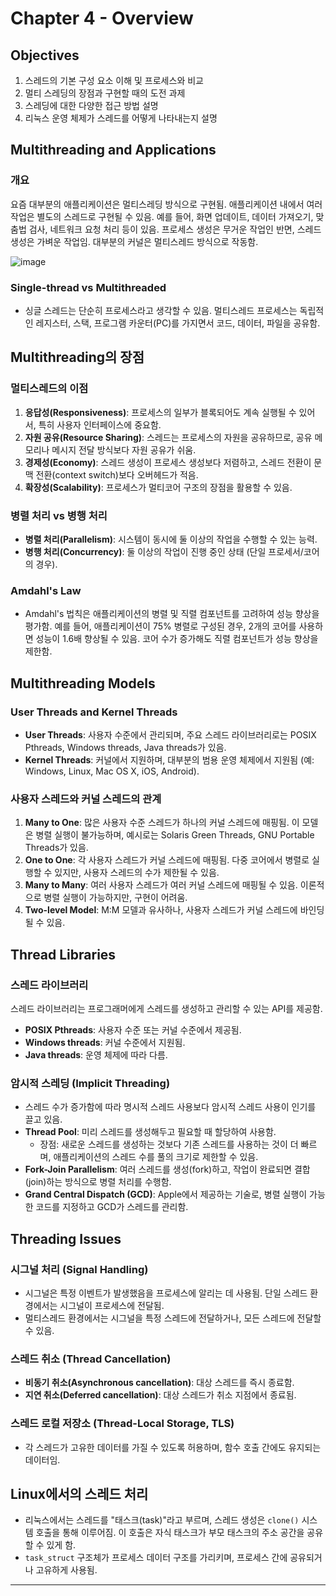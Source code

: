 # Chapter 4 - Overview

## Objectives
1. 스레드의 기본 구성 요소 이해 및 프로세스와 비교
2. 멀티 스레딩의 장점과 구현할 때의 도전 과제
3. 스레딩에 대한 다양한 접근 방법 설명
4. 리눅스 운영 체제가 스레드를 어떻게 나타내는지 설명

## Multithreading and Applications

### 개요
요즘 대부분의 애플리케이션은 멀티스레딩 방식으로 구현됨. 애플리케이션 내에서 여러 작업은 별도의 스레드로 구현될 수 있음. 예를 들어, 화면 업데이트, 데이터 가져오기, 맞춤법 검사, 네트워크 요청 처리 등이 있음. 프로세스 생성은 무거운 작업인 반면, 스레드 생성은 가벼운 작업임. 대부분의 커널은 멀티스레드 방식으로 작동함.

![image](https://github.com/purekm/Today-I-Learned/assets/90774046/7eb50ef9-5c24-4dc8-bdf6-b84a9498e564)

### Single-thread vs Multithreaded
- 싱글 스레드는 단순히 프로세스라고 생각할 수 있음. 멀티스레드 프로세스는 독립적인 레지스터, 스택, 프로그램 카운터(PC)를 가지면서 코드, 데이터, 파일을 공유함.

## Multithreading의 장점

### 멀티스레드의 이점
1. **응답성(Responsiveness)**: 프로세스의 일부가 블록되어도 계속 실행될 수 있어서, 특히 사용자 인터페이스에 중요함.
2. **자원 공유(Resource Sharing)**: 스레드는 프로세스의 자원을 공유하므로, 공유 메모리나 메시지 전달 방식보다 자원 공유가 쉬움.
3. **경제성(Economy)**: 스레드 생성이 프로세스 생성보다 저렴하고, 스레드 전환이 문맥 전환(context switch)보다 오버헤드가 적음.
4. **확장성(Scalability)**: 프로세스가 멀티코어 구조의 장점을 활용할 수 있음.

### 병렬 처리 vs 병행 처리
- **병렬 처리(Parallelism)**: 시스템이 동시에 둘 이상의 작업을 수행할 수 있는 능력.
- **병행 처리(Concurrency)**: 둘 이상의 작업이 진행 중인 상태 (단일 프로세서/코어의 경우).

### Amdahl's Law
- Amdahl's 법칙은 애플리케이션의 병렬 및 직렬 컴포넌트를 고려하여 성능 향상을 평가함. 예를 들어, 애플리케이션이 75% 병렬로 구성된 경우, 2개의 코어를 사용하면 성능이 1.6배 향상될 수 있음. 코어 수가 증가해도 직렬 컴포넌트가 성능 향상을 제한함.

## Multithreading Models

### User Threads and Kernel Threads
- **User Threads**: 사용자 수준에서 관리되며, 주요 스레드 라이브러리로는 POSIX Pthreads, Windows threads, Java threads가 있음.
- **Kernel Threads**: 커널에서 지원하며, 대부분의 범용 운영 체제에서 지원됨 (예: Windows, Linux, Mac OS X, iOS, Android).

### 사용자 스레드와 커널 스레드의 관계
1. **Many to One**: 많은 사용자 수준 스레드가 하나의 커널 스레드에 매핑됨. 이 모델은 병렬 실행이 불가능하며, 예시로는 Solaris Green Threads, GNU Portable Threads가 있음.
2. **One to One**: 각 사용자 스레드가 커널 스레드에 매핑됨. 다중 코어에서 병렬로 실행할 수 있지만, 사용자 스레드의 수가 제한될 수 있음.
3. **Many to Many**: 여러 사용자 스레드가 여러 커널 스레드에 매핑될 수 있음. 이론적으로 병렬 실행이 가능하지만, 구현이 어려움.
4. **Two-level Model**: M:M 모델과 유사하나, 사용자 스레드가 커널 스레드에 바인딩될 수 있음.

## Thread Libraries

### 스레드 라이브러리
스레드 라이브러리는 프로그래머에게 스레드를 생성하고 관리할 수 있는 API를 제공함. 
- **POSIX Pthreads**: 사용자 수준 또는 커널 수준에서 제공됨.
- **Windows threads**: 커널 수준에서 지원됨.
- **Java threads**: 운영 체제에 따라 다름.

### 암시적 스레딩 (Implicit Threading)
- 스레드 수가 증가함에 따라 명시적 스레드 사용보다 암시적 스레드 사용이 인기를 끌고 있음.
- **Thread Pool**: 미리 스레드를 생성해두고 필요할 때 할당하여 사용함. 
  - 장점: 새로운 스레드를 생성하는 것보다 기존 스레드를 사용하는 것이 더 빠르며, 애플리케이션의 스레드 수를 풀의 크기로 제한할 수 있음.
- **Fork-Join Parallelism**: 여러 스레드를 생성(fork)하고, 작업이 완료되면 결합(join)하는 방식으로 병렬 처리를 수행함.
- **Grand Central Dispatch (GCD)**: Apple에서 제공하는 기술로, 병렬 실행이 가능한 코드를 지정하고 GCD가 스레드를 관리함.

## Threading Issues

### 시그널 처리 (Signal Handling)
- 시그널은 특정 이벤트가 발생했음을 프로세스에 알리는 데 사용됨. 단일 스레드 환경에서는 시그널이 프로세스에 전달됨.
- 멀티스레드 환경에서는 시그널을 특정 스레드에 전달하거나, 모든 스레드에 전달할 수 있음.

### 스레드 취소 (Thread Cancellation)
- **비동기 취소(Asynchronous cancellation)**: 대상 스레드를 즉시 종료함.
- **지연 취소(Deferred cancellation)**: 대상 스레드가 취소 지점에서 종료됨.

### 스레드 로컬 저장소 (Thread-Local Storage, TLS)
- 각 스레드가 고유한 데이터를 가질 수 있도록 허용하며, 함수 호출 간에도 유지되는 데이터임.

## Linux에서의 스레드 처리
- 리눅스에서는 스레드를 "태스크(task)"라고 부르며, 스레드 생성은 `clone()` 시스템 호출을 통해 이루어짐. 이 호출은 자식 태스크가 부모 태스크의 주소 공간을 공유할 수 있게 함.
- `task_struct` 구조체가 프로세스 데이터 구조를 가리키며, 프로세스 간에 공유되거나 고유하게 사용됨.

---